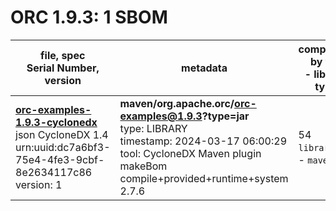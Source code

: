ORC 1.9.3: 1 SBOM
=======

| file, spec<br>Serial Number, version| metadata | components<br>by type<br>- libs purl types |
| ----------------------------------- | -------- | ------------------------------------------ |
| **[orc-examples-1.9.3-cyclonedx](maven/org.apache.orc/orc-examples/1.9.3/orc-examples-1.9.3-cyclonedx.json)**<br>json CycloneDX 1.4<br>urn:uuid:dc7a6bf3-75e4-4fe3-9cbf-8e2634117c86<br>version: 1 | **maven/org.apache.orc/orc-examples@1.9.3?type=jar**<br>type: LIBRARY<br>timestamp: 2024-03-17 06:00:29<br>tool: CycloneDX Maven plugin makeBom compile+provided+runtime+system 2.7.6 | 54<br>`library`: 54 <br>- `maven`: 54  |
